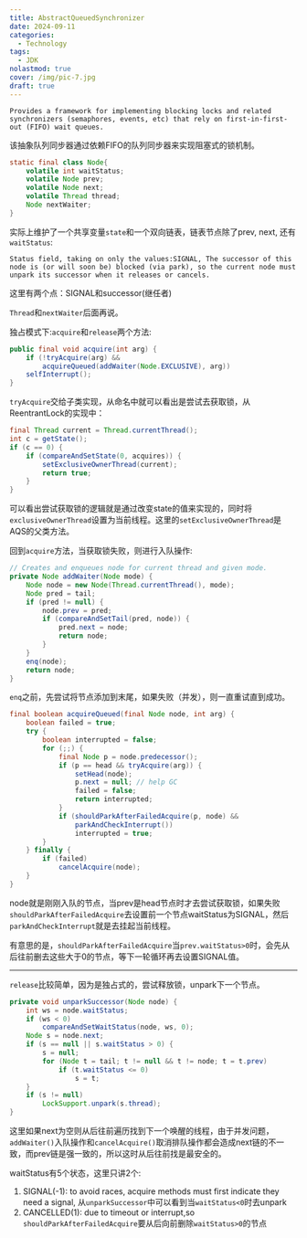 ```yaml
---
title: AbstractQueuedSynchronizer
date: 2024-09-11
categories:
  - Technology
tags:
  - JDK
nolastmod: true
cover: /img/pic-7.jpg
draft: true
---
```

`Provides a framework for implementing blocking locks and related synchronizers (semaphores, events, etc) that rely on first-in-first-out (FIFO) wait queues.`

该抽象队列同步器通过依赖FIFO的队列同步器来实现阻塞式的锁机制。
```java
static final class Node{
    volatile int waitStatus;
    volatile Node prev;
    volatile Node next;
    volatile Thread thread;
    Node nextWaiter;
}
```
实际上维护了一个共享变量`state`和一个双向链表，链表节点除了prev, next, 还有`waitStatus`:

`Status field, taking on only the values:SIGNAL, The successor of this node is (or will soon be) blocked (via park), so the current node must unpark its successor when it releases or cancels.`

这里有两个点：SIGNAL和successor(继任者)

`Thread`和`nextWaiter`后面再说。

独占模式下:`acquire`和`release`两个方法:
```java
public final void acquire(int arg) {
    if (!tryAcquire(arg) &&
        acquireQueued(addWaiter(Node.EXCLUSIVE), arg))
    selfInterrupt();
}
```
`tryAcquire`交给子类实现，从命名中就可以看出是尝试去获取锁，从ReentrantLock的实现中：
```java
final Thread current = Thread.currentThread();
int c = getState();
if (c == 0) {
    if (compareAndSetState(0, acquires)) {
        setExclusiveOwnerThread(current);
        return true;
    }
}
```
可以看出尝试获取锁的逻辑就是通过改变state的值来实现的，同时将`exclusiveOwnerThread`设置为当前线程。这里的`setExclusiveOwnerThread`是AQS的父类方法。

回到`acquire`方法，当获取锁失败，则进行入队操作:
```java
// Creates and enqueues node for current thread and given mode.
private Node addWaiter(Node mode) {
    Node node = new Node(Thread.currentThread(), mode);
    Node pred = tail;
    if (pred != null) {
        node.prev = pred;
        if (compareAndSetTail(pred, node)) {
            pred.next = node;
            return node;
        }
    }
    enq(node);
    return node;
}
```
`enq`之前，先尝试将节点添加到末尾，如果失败（并发），则一直重试直到成功。

```java
final boolean acquireQueued(final Node node, int arg) {
    boolean failed = true;
    try {
        boolean interrupted = false;
        for (;;) {
            final Node p = node.predecessor();
            if (p == head && tryAcquire(arg)) {
                setHead(node);
                p.next = null; // help GC
                failed = false;
                return interrupted;
            }
            if (shouldParkAfterFailedAcquire(p, node) &&
                parkAndCheckInterrupt())
                interrupted = true;
        }
    } finally {
        if (failed)
            cancelAcquire(node);
    }
}
```
node就是刚刚入队的节点，当prev是head节点时才去尝试获取锁，如果失败`shouldParkAfterFailedAcquire`去设置前一个节点waitStatus为SIGNAL，然后`parkAndCheckInterrupt`就是去挂起当前线程。

有意思的是，`shouldParkAfterFailedAcquire`当`prev.waitStatus>0`时，会先从后往前删去这些大于0的节点，等下一轮循环再去设置SIGNAL值。

---

`release`比较简单，因为是独占式的，尝试释放锁，unpark下一个节点。
```java
private void unparkSuccessor(Node node) {
    int ws = node.waitStatus;
    if (ws < 0)
        compareAndSetWaitStatus(node, ws, 0);
    Node s = node.next;
    if (s == null || s.waitStatus > 0) {
        s = null;
        for (Node t = tail; t != null && t != node; t = t.prev)
            if (t.waitStatus <= 0)
                s = t;
    }
    if (s != null)
        LockSupport.unpark(s.thread);
}
```
这里如果next为空则从后往前遍历找到下一个唤醒的线程，由于并发问题，`addWaiter()`入队操作和`cancelAcquire()`取消排队操作都会造成next链的不一致，而prev链是强一致的，所以这时从后往前找是最安全的。

waitStatus有5个状态，这里只讲2个:
1. SIGNAL(-1): to avoid races, acquire methods must first indicate they need a signal, 从`unparkSuccessor`中可以看到当`waitStatus<0`时去unpark
2. CANCELLED(1): due to timeout or interrupt,so `shouldParkAfterFailedAcquire`要从后向前删除`waitStatus>0`的节点